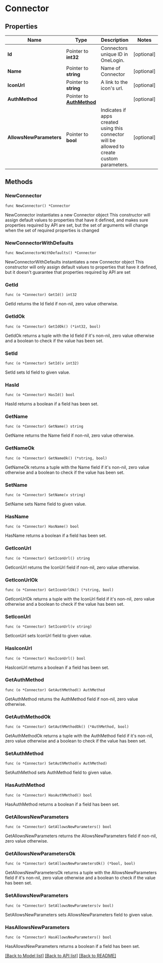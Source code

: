 # Connector

## Properties

Name | Type | Description | Notes
------------ | ------------- | ------------- | -------------
**Id** | Pointer to **int32** | Connectors unique ID in OneLogin. | [optional] 
**Name** | Pointer to **string** | Name of Connector | [optional] 
**IconUrl** | Pointer to **string** | A link to the icon&#39;s url. | [optional] 
**AuthMethod** | Pointer to [**AuthMethod**](AuthMethod.md) |  | [optional] 
**AllowsNewParameters** | Pointer to **bool** | Indicates if apps created using this connector will be allowed to create custom parameters. | [optional] 

## Methods

### NewConnector

`func NewConnector() *Connector`

NewConnector instantiates a new Connector object
This constructor will assign default values to properties that have it defined,
and makes sure properties required by API are set, but the set of arguments
will change when the set of required properties is changed

### NewConnectorWithDefaults

`func NewConnectorWithDefaults() *Connector`

NewConnectorWithDefaults instantiates a new Connector object
This constructor will only assign default values to properties that have it defined,
but it doesn't guarantee that properties required by API are set

### GetId

`func (o *Connector) GetId() int32`

GetId returns the Id field if non-nil, zero value otherwise.

### GetIdOk

`func (o *Connector) GetIdOk() (*int32, bool)`

GetIdOk returns a tuple with the Id field if it's non-nil, zero value otherwise
and a boolean to check if the value has been set.

### SetId

`func (o *Connector) SetId(v int32)`

SetId sets Id field to given value.

### HasId

`func (o *Connector) HasId() bool`

HasId returns a boolean if a field has been set.

### GetName

`func (o *Connector) GetName() string`

GetName returns the Name field if non-nil, zero value otherwise.

### GetNameOk

`func (o *Connector) GetNameOk() (*string, bool)`

GetNameOk returns a tuple with the Name field if it's non-nil, zero value otherwise
and a boolean to check if the value has been set.

### SetName

`func (o *Connector) SetName(v string)`

SetName sets Name field to given value.

### HasName

`func (o *Connector) HasName() bool`

HasName returns a boolean if a field has been set.

### GetIconUrl

`func (o *Connector) GetIconUrl() string`

GetIconUrl returns the IconUrl field if non-nil, zero value otherwise.

### GetIconUrlOk

`func (o *Connector) GetIconUrlOk() (*string, bool)`

GetIconUrlOk returns a tuple with the IconUrl field if it's non-nil, zero value otherwise
and a boolean to check if the value has been set.

### SetIconUrl

`func (o *Connector) SetIconUrl(v string)`

SetIconUrl sets IconUrl field to given value.

### HasIconUrl

`func (o *Connector) HasIconUrl() bool`

HasIconUrl returns a boolean if a field has been set.

### GetAuthMethod

`func (o *Connector) GetAuthMethod() AuthMethod`

GetAuthMethod returns the AuthMethod field if non-nil, zero value otherwise.

### GetAuthMethodOk

`func (o *Connector) GetAuthMethodOk() (*AuthMethod, bool)`

GetAuthMethodOk returns a tuple with the AuthMethod field if it's non-nil, zero value otherwise
and a boolean to check if the value has been set.

### SetAuthMethod

`func (o *Connector) SetAuthMethod(v AuthMethod)`

SetAuthMethod sets AuthMethod field to given value.

### HasAuthMethod

`func (o *Connector) HasAuthMethod() bool`

HasAuthMethod returns a boolean if a field has been set.

### GetAllowsNewParameters

`func (o *Connector) GetAllowsNewParameters() bool`

GetAllowsNewParameters returns the AllowsNewParameters field if non-nil, zero value otherwise.

### GetAllowsNewParametersOk

`func (o *Connector) GetAllowsNewParametersOk() (*bool, bool)`

GetAllowsNewParametersOk returns a tuple with the AllowsNewParameters field if it's non-nil, zero value otherwise
and a boolean to check if the value has been set.

### SetAllowsNewParameters

`func (o *Connector) SetAllowsNewParameters(v bool)`

SetAllowsNewParameters sets AllowsNewParameters field to given value.

### HasAllowsNewParameters

`func (o *Connector) HasAllowsNewParameters() bool`

HasAllowsNewParameters returns a boolean if a field has been set.


[[Back to Model list]](../README.md#documentation-for-models) [[Back to API list]](../README.md#documentation-for-api-endpoints) [[Back to README]](../README.md)


